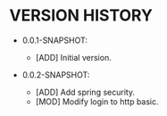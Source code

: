 # VERSION HISTORY

- 0.0.1-SNAPSHOT:
  - [ADD] Initial version.
  
- 0.0.2-SNAPSHOT:
  - [ADD] Add spring security.
  - [MOD] Modify login to http basic.